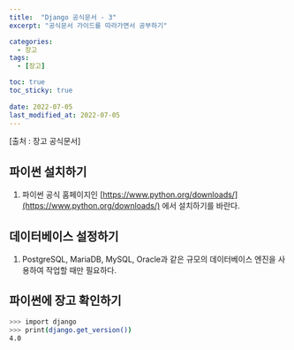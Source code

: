 ```yaml
---
title:  "Django 공식문서 - 3"
excerpt: "공식문서 가이드를 따라가면서 공부하기"

categories:
  - 장고
tags:
  - [장고]

toc: true
toc_sticky: true
 
date: 2022-07-05
last_modified_at: 2022-07-05
---
```

[출처 : 장고 공식문서]

## 파이썬 설치하기

1. 파이썬 공식 홈페이지인 [https://www.python.org/downloads/](https://www.python.org/downloads/) 에서 설치하기를 바란다.

## 데이터베이스 설정하기

1. PostgreSQL, MariaDB, MySQL, Oracle과 같은 규모의 데이터베이스 엔진을 사용하여 작업할 때만 필요하다.

## 파이썬에 장고 확인하기

```bash
>>> import django
>>> print(django.get_version())
4.0
```